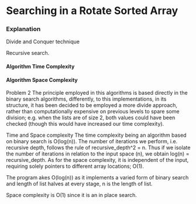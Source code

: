 # Searching in a Rotate Sorted Array

### Explanation
Divide and Conquer technique

Recursive search.




#### Algorithm Time Complexity

#### Algorithm Space Complexity



Problem 2
The principle employed in this algorithms is based directly in the binary search algorithms, differently, to this implementations, in its structure, it has been decided to be employed a more divide approach, rather than computationally expensive on previous levels to spare some division; e.g. when the lists are of size 2, both values could have been checked (though this would have increased our time complexity).

Time and Space complexity
The time complexity being an algorithm based on binary search is O(log(n)). The number of iterations we perform, i.e. recursive depth, follows the rule of recursive_depth^2 = n. Thus if we isolate the number of iterations in relation to the input space (n), we obtain log(n) = recursive_depth. As for the space complexity, it is independent of the input, requiring solely pointers to different array locations; O(1).



The program akes O(log(n)) as it implements a varied form of binary search and length of list halves at every stage, n is the length of list.

Space complexity is O(1) since it is an in place search.